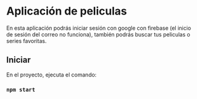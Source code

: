 # Aplicación de peliculas

En esta aplicación podrás iniciar sesión con google con firebase (el inicio de sesión del correo no funciona), también podrás buscar tus peliculas o series favoritas.

## Iniciar

En el proyecto, ejecuta el comando:

### `npm start`


